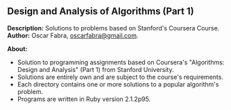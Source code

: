 <h2>Design and Analysis of Algorithms (Part 1)</h2>

<b>Description:</b> Solutions to problems based on Stanford's Coursera Course. <br/>
<b>Author:</b> Oscar Fabra, <a href="mailto:oscarfabra@gmail.com">oscarfabra@gmail.com</a>. <br/>
<p>
  <b>About:</b>
  <ul>
    <li>Solution to programming assignments based on Coursera's "Algorithms: Design and Analysis" (Part 1) from Stanford University.</li>
    <li>Solutions are entirely own and are subject to the course's requirements.</li>
    <li>Each directory contains one or more solutions to a popular algorithm's problem.</li>
    <li>Programs are written in Ruby version 2.1.2p95.</li>
  </ul>
</p>
